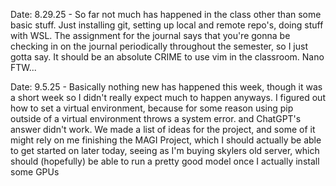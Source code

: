 Date: 8.29.25 - So far not much has happened in the class other than some basic stuff. 
Just installing git, setting up local and remote repo's, doing stuff with WSL.
The assignment for the journal says that you're gonna be checking in on the journal 
periodically throughout the semester, so I just gotta say. 
It should be an absolute CRIME to use vim in the classroom. Nano FTW...

Date: 9.5.25 - Basically nothing new has happened this week, though it was a short week
so I didn't really expect much to happen anyways. I figured out how to set a virtual
environment, because for some reason using pip outside of a virtual environment throws
a system error. and ChatGPT's answer didn't work. We made a list of ideas for the project, 
and some of it might rely on me finishing the MAGI Project, which I should actually be able
to get started on later today, seeing as I'm buying skylers old server, which
should (hopefully) be able to run a pretty good model once I actually install some GPUs

